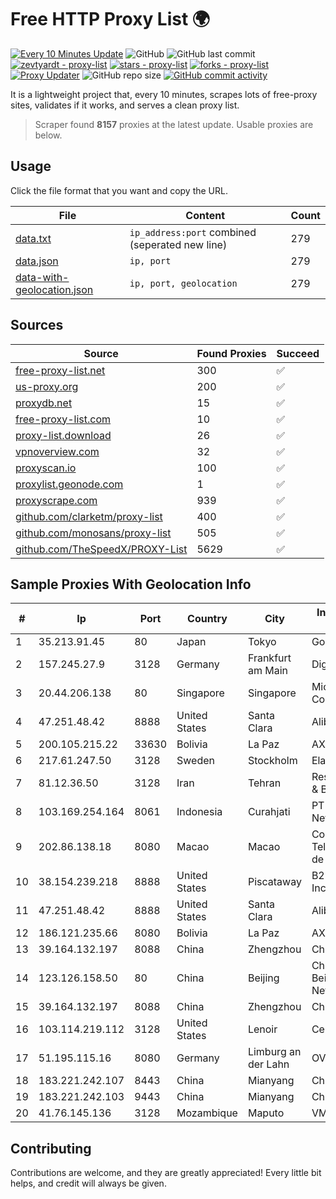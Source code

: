 
# Free HTTP Proxy List 🌍

[![Every 10 Minutes Update](https://github.com/mertguvencli/http-proxy-list/actions/workflows/main.yml/badge.svg?branch=main)](https://github.com/mertguvencli/http-proxy-list/actions/workflows/main.yml)
![GitHub](https://img.shields.io/github/license/mertguvencli/http-proxy-list)
![GitHub last commit](https://img.shields.io/github/last-commit/mertguvencli/http-proxy-list)
[![zevtyardt - proxy-list](https://img.shields.io/static/v1?label=zevtyardt&message=proxy-list&color=blue&logo=github)](https://github.com/zevtyardt/proxy-list "Go to GitHub repo")
[![stars - proxy-list](https://img.shields.io/github/stars/zevtyardt/proxy-list?style=social)](https://github.com/zevtyardt/proxy-list)
[![forks - proxy-list](https://img.shields.io/github/forks/zevtyardt/proxy-list?style=social)](https://github.com/zevtyardt/proxy-list)
[![Proxy Updater](https://github.com/zevtyardt/proxy-list/workflows/Proxy%20Updater/badge.svg)](https://github.com/zevtyardt/proxy-list/actions?query=workflow:"Proxy+Updater")
![GitHub repo size](https://img.shields.io/github/repo-size/zevtyardt/proxy-list)
[![GitHub commit activity](https://img.shields.io/github/commit-activity/m/zevtyardt/proxy-list?logo=commits)](https://github.com/zevtyardt/proxy-list/commits/main)

It is a lightweight project that, every 10 minutes, scrapes lots of free-proxy sites, validates if it works, and serves a clean proxy list.

> Scraper found **8157** proxies at the latest update. Usable proxies are below.

## Usage

Click the file format that you want and copy the URL.

|File|Content|Count|
|----|-------|-----|
|[data.txt](https://raw.githubusercontent.com/mertguvencli/http-proxy-list/main/proxy-list/data.txt)|`ip_address:port` combined (seperated new line)|279|
|[data.json](https://raw.githubusercontent.com/mertguvencli/http-proxy-list/main/proxy-list/data.json)|`ip, port`|279|
|[data-with-geolocation.json](https://raw.githubusercontent.com/mertguvencli/http-proxy-list/main/proxy-list/data-with-geolocation.json)|`ip, port, geolocation`|279|

## Sources

|Source|Found Proxies|Succeed|
|------|-------------|-------|
|[free-proxy-list.net](https://free-proxy-list.net)|300|✅|
|[us-proxy.org](https://www.us-proxy.org)|200|✅|
|[proxydb.net](http://proxydb.net)|15|✅|
|[free-proxy-list.com](https://free-proxy-list.com/?page=&port=&type%5B%5D=http&type%5B%5D=https&up_time=0&search=Search)|10|✅|
|[proxy-list.download](https://www.proxy-list.download/HTTP)|26|✅|
|[vpnoverview.com](https://vpnoverview.com/privacy/anonymous-browsing/free-proxy-servers)|32|✅|
|[proxyscan.io](https://www.proxyscan.io)|100|✅|
|[proxylist.geonode.com](https://proxylist.geonode.com/api/proxy-list?limit=300&page=1&sort_by=lastChecked&sort_type=desc&protocols=http,https)|1|✅|
|[proxyscrape.com](https://api.proxyscrape.com/v2/?request=displayproxies&protocol=http&timeout=10000&country=all&ssl=all&anonymity=all)|939|✅|
|[github.com/clarketm/proxy-list](https://raw.githubusercontent.com/clarketm/proxy-list/master/proxy-list-raw.txt)|400|✅|
|[github.com/monosans/proxy-list](https://raw.githubusercontent.com/monosans/proxy-list/main/proxies/http.txt)|505|✅|
|[github.com/TheSpeedX/PROXY-List](https://raw.githubusercontent.com/TheSpeedX/PROXY-List/master/http.txt)|5629|✅|


## Sample Proxies With Geolocation Info

|#|Ip|Port|Country|City|Internet Service Provider|
|-|--|----|-------|----|-------------------------|
|1|35.213.91.45|80|Japan|Tokyo|Google LLC|
|2|157.245.27.9|3128|Germany|Frankfurt am Main|DigitalOcean, LLC|
|3|20.44.206.138|80|Singapore|Singapore|Microsoft Corporation|
|4|47.251.48.42|8888|United States|Santa Clara|Alibaba.com LLC|
|5|200.105.215.22|33630|Bolivia|La Paz|AXS Bolivia S. A.|
|6|217.61.247.50|3128|Sweden|Stockholm|Elastx AB|
|7|81.12.36.50|3128|Iran|Tehran|Respina Networks & Beyond PJSC|
|8|103.169.254.164|8061|Indonesia|Curahjati|PT Master Star Network|
|9|202.86.138.18|8080|Macao|Macao|Companhia de Telecomunicacoes de Macau|
|10|38.154.239.218|8888|United States|Piscataway|B2 Net Solutions Inc.|
|11|47.251.48.42|8888|United States|Santa Clara|Alibaba.com LLC|
|12|186.121.235.66|8080|Bolivia|La Paz|AXS Bolivia S. A.|
|13|39.164.132.197|8088|China|Zhengzhou|China Mobile|
|14|123.126.158.50|80|China|Beijing|China Unicom Beijing Province Network|
|15|39.164.132.197|8088|China|Zhengzhou|China Mobile|
|16|103.114.219.112|3128|United States|Lenoir|Centrilogic, Inc.|
|17|51.195.115.16|8080|Germany|Limburg an der Lahn|OVH SAS|
|18|183.221.242.107|8443|China|Mianyang|China Mobile|
|19|183.221.242.103|9443|China|Mianyang|China Mobile|
|20|41.76.145.136|3128|Mozambique|Maputo|VM  S.A|



## Contributing

Contributions are welcome, and they are greatly appreciated! Every
little bit helps, and credit will always be given.

